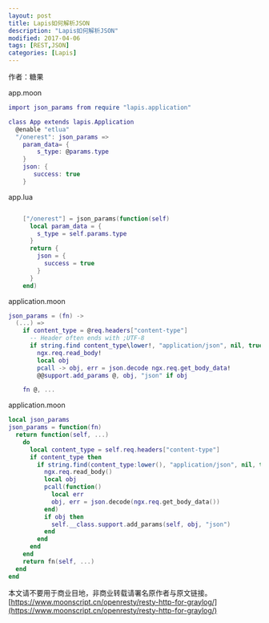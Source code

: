 ```yaml
---
layout: post
title: Lapis如何解析JSON 
description: "Lapis如何解析JSON"
modified: 2017-04-06
tags: [REST,JSON]
categories: [Lapis]
---
```


作者：糖果


app.moon 

```lua
import json_params from require "lapis.application"

class App extends lapis.Application
  @enable "etlua"
  "/onerest": json_params => 
    param_data= {
        s_type: @params.type
    }
    json: {
       success: true
    }
```

app.lua

```lua

    ["/onerest"] = json_params(function(self)
      local param_data = {
        s_type = self.params.type
      }
      return {
        json = {
          success = true
        }
      }
    end)
```


application.moon

```lua
json_params = (fn) ->
  (...) =>
    if content_type = @req.headers["content-type"]
      -- Header often ends with ;UTF-8
      if string.find content_type\lower!, "application/json", nil, true
        ngx.req.read_body!
        local obj
        pcall -> obj, err = json.decode ngx.req.get_body_data!
        @@support.add_params @, obj, "json" if obj

    fn @, ...
```

application.moon

```lua
local json_params
json_params = function(fn)
  return function(self, ...)
    do
      local content_type = self.req.headers["content-type"]
      if content_type then
        if string.find(content_type:lower(), "application/json", nil, true) then
          ngx.req.read_body()
          local obj
          pcall(function()
            local err
            obj, err = json.decode(ngx.req.get_body_data())
          end)
          if obj then
            self.__class.support.add_params(self, obj, "json")
          end
        end
      end
    end
    return fn(self, ...)
  end
end
```





本文请不要用于商业目地，非商业转载请署名原作者与原文链接。
[https://www.moonscript.cn/openresty/resty-http-for-graylog/](https://www.moonscript.cn/openresty/resty-http-for-graylog/)

